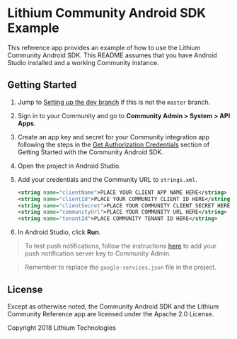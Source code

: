 # Lithium Community Android SDK Example  

This reference app provides an example of how to use the Lithium Community Android SDK.
This README assumes that you have Android Studio installed and a working Community instance.

## Getting Started

1. Jump to [Setting up the dev branch](#setting-up-the-dev-branch) if this is not the `master` branch.
1. Sign in to your Community and go to **Community Admin > System > API Apps**.
1. Create an app key and secret for your Community integration app following the steps in the [Get Authorization Credentials](https://github.com/lithiumtech/lia-sdk-android/wiki/Getting-Started-with-the-Community-Android-SDK#get-app-credentials) section of Getting Started with the Community Android SDK.
1. Open the project in Android Studio.
1. Add your credentials and the Community URL to `strings.xml`.

    ```xml
    <string name="clientName">PLACE YOUR CLIENT APP NAME HERE</string>
    <string name="clientId">PLACE YOUR COMMUNITY CLIENT ID HERE</string>
    <string name="clientSecret">PLACE YOUR COMMUNITY CLIENT SECRET HERE</string>
    <string name="communityUrl">PLACE YOUR COMMUNITY URL HERE</string>
    <string name="tenantId">PLACE COMMUNITY TENANT ID HERE</string>
    ```    
1. In Android Studio, click **Run**.

> To test push notifications, follow the instructions [here](https://github.com/lithiumtech/lia-sdk-android/wiki/Setting-up-push-notifications) to add 
your push notification server key to Community Admin.

> Remember to replace the `google-services.json` file in the project.

## License

Except as otherwise noted, the Community Android SDK and the Lithium Community Reference app are licensed under the Apache 2.0 License.

Copyright 2018 Lithium Technologies

